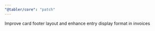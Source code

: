 ```yaml
---
"@tabler/core": "patch"
---
```


Improve card footer layout and enhance entry display format in invoices
